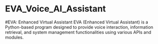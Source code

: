 # EVA_Voice_AI_Assistant
#EVA: Enhanced Virtual Assistant
EVA (Enhanced Virtual Assistant) is a Python-based program designed to provide voice interaction, information retrieval, and system management functionalities using various APIs and modules.
